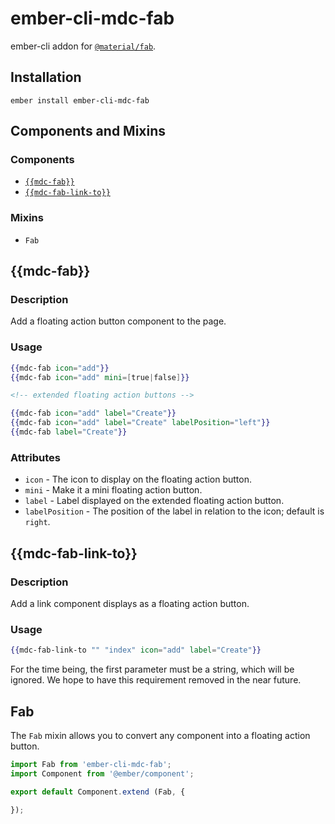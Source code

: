 ember-cli-mdc-fab
======================

ember-cli addon for [`@material/fab`](https://github.com/material-components/material-components-web/tree/master/packages/mdc-fab).

Installation
------------

    ember install ember-cli-mdc-fab

Components and Mixins
-----------------------

### Components

* [`{{mdc-fab}}`](#mdc-fab)
* [`{{mdc-fab-link-to}}`](#mdc-fab-link-to)

### Mixins

* `Fab`

{{mdc-fab}}
---------------

### Description

Add a floating action button component to the page.

### Usage

```handlebars
{{mdc-fab icon="add"}}
{{mdc-fab icon="add" mini=[true|false]}}

<!-- extended floating action buttons -->

{{mdc-fab icon="add" label="Create"}}
{{mdc-fab icon="add" label="Create" labelPosition="left"}}
{{mdc-fab label="Create"}}
```

### Attributes

* `icon` - The icon to display on the floating action button.
* `mini` - Make it a mini floating action button.
* `label` - Label displayed on the extended floating action button.
* `labelPosition` - The position of the label in relation to the icon; default is `right`.

{{mdc-fab-link-to}}
---------------------

### Description

Add a link component displays as a floating action button.

### Usage

```handlebars
{{mdc-fab-link-to "" "index" icon="add" label="Create"}}
```

For the time being, the first parameter must be a string, which will be ignored. We hope 
to have this requirement removed in the near future.

Fab
-----------

The `Fab` mixin allows you to convert any component into a floating action button.

```javascript
import Fab from 'ember-cli-mdc-fab';
import Component from '@ember/component';

export default Component.extend (Fab, {

});
```